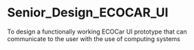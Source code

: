 # Senior_Design_ECOCAR_UI
To design a functionally working ECOCar UI prototype that can communicate to the user with the use of computing systems
